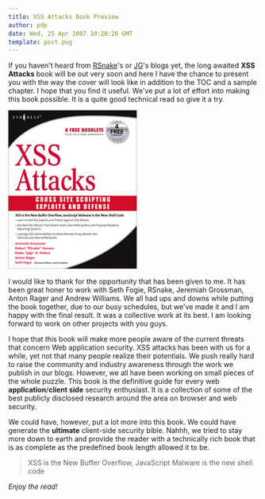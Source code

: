 ```yaml
---
title: XSS Attacks Book Preview
author: pdp
date: Wed, 25 Apr 2007 10:20:26 GMT
template: post.pug
---
```


If you haven't heard from [RSnake](http://ha.ckers.org/blog/20070423/xss-book-preview)'s or [JG](http://jeremiahgrossman.blogspot.com/)'s blogs yet, the long awaited **XSS Attacks** book will be out very soon and here I have the chance to present you with the way the cover will look like in addition to the TOC and a sample chapter. I hope that you find it useful. We've put a lot of effort into making this book possible. It is a quite good technical read so give it a try.

![XSS Attacks](/files/2007/04/xss-book.jpg)

I would like to thank for the opportunity that has been given to me. It has been great honer to work with Seth Fogie, RSnake, Jeremiah Grossman, Anton Rager and Andrew Williams. We all had ups and downs while putting the book together, due to our busy schedules, but we've made it and I am happy with the final result. It was a collective work at its best. I am looking forward to work on other projects with you guys.

I hope that this book will make more people aware of the current threats that concern Web application security. XSS attacks has been with us for a while, yet not that many people realize their potentials. We push really hard to raise the community and industry awareness through the work we publish in our blogs. However, we all have been working on small pieces of the whole puzzle. This book is the definitive guide for every web **application**/**client side** security enthusiast. It is a collection of some of the best publicly disclosed research around the area on browser and web security.

We could have, however, put a lot more into this book. We could have generate the **ultimate** client-side security bible. Nahhh, we tried to stay more down to earth and provide the reader with a technically rich book that is as complete as the predefined book length allowed it to be.

> XSS is the New Buffer Overflow, JavaScript Malware is the new shell code

_Enjoy the read!_
